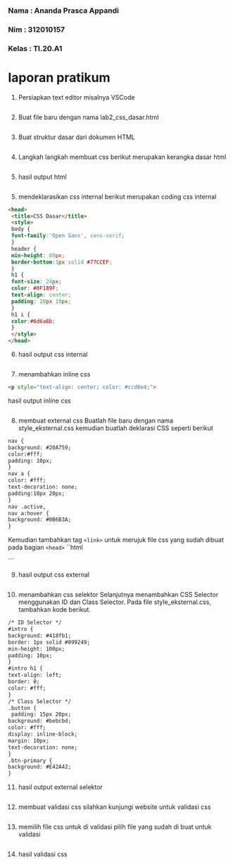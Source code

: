 ### Nama : Ananda Prasca Appandi
### Nim  : 312010157   
### Kelas : TI.20.A1

# laporan pratikum

1. Persiapkan text editor misalnya VSCode
<p align="center">
	<img src="SS\persiapan awal.jpg" alt="">
</p>

2. Buat file baru dengan nama lab2_css_dasar.html
<p align="center">
	<img src="SS\membuat file.jpg" alt="">
</p>

3. Buat struktur dasar dari dokumen HTML
<p align="center">
	<img src="SS\membuat contoh dokumen html.jpg" alt="">
</p>

4. Langkah langkah membuat css
berikut merupakan kerangka dasar html
<p align="center">
	<img src="SS\membuat contoh dokumen html.jpg" alt="">
</p>

5. hasil output html
<p align="center">
	<img src="SS\hasil output dokumen html.jpg" alt="">
</p>

5. mendeklarasikan css internal 
berikut merupakan coding css internal

```html
<head>
 <title>CSS Dasar</title>
 <style>
 body {
 font-family:'Open Sans', sans-serif;
 }
 header {
 min-height: 80px;
 border-bottom:1px solid #77CCEF;
 }
 h1 {
 font-size: 24px;
 color: #0F189F;
 text-align: center;
 padding: 20px 10px;
 }
 h1 i {
 color:#6d6a6b;
 }
 </style>
</head>
```
6. hasil output css internal
<p align="center">
	<img src="SS\hasil output internal html.jpg" alt="">
</p>

7. menambahkan inline css

```html
<p style="text-align: center; color: #ccd8e4;">
```
hasil output inline css
<p align="center">
	<img src="SS\menambahkan inline css.jpg" alt="">
</p>

8. membuat external css
Buatlah file baru dengan nama style_eksternal.css kemudian buatlah deklarasi CSS seperti berikut

```html
nav {
background: #20A759;
color:#fff;
padding: 10px;
}
nav a {
color: #fff;
text-decoration: none;
padding:10px 20px;
}
nav .active,
nav a:hover {
background: #0B6B3A;
}
```
Kemudian tambahkan tag ``<link>`` untuk merujuk file css yang sudah dibuat pada bagian ``<head>``
``html
<head>
 <!-- menyisipkan css eksternal -->
 <link rel="stylesheet" href="style_eksternal.css" type="text/css">
</head>
```

9. hasil output css external
<p align="center">
	<img src="SS\External Navigasi.jpg" alt="">
</p>

10. menambahkan css selektor
Selanjutnya menambahkan CSS Selector menggunakan ID dan Class Selector. Pada file
style_eksternal.css, tambahkan kode berikut.

```html
/* ID Selector */
#intro {
background: #418fb1;
border: 1px solid #099249;
min-height: 100px;
padding: 10px;
}
#intro h1 {
text-align: left;
border: 0;
color: #fff;
}
/* Class Selector */
.button {
 padding: 15px 20px;
background: #bebcbd;
color: #fff;
display: inline-block;
margin: 10px;
text-decoration: none;
}
.btn-primary {
background: #E42A42;
}
```

11. hasil output external selektor
<p align="center">
	<img src="SS\External selector.jpg" alt="">
</p>

12. membuat validasi css
silahkan kunjungi website untuk validasi css
<p align="center">
	<img src="SS\validasi pertama css.jpg" alt="">
</p>

13. memilih file css untuk di validasi
pilih file yang sudah di buat untuk validasi
<p align="center">
	<img src="SS\chosse file validasi css.jpg" alt="">
</p>

14. hasil validasi css
<p align="center">
	<img src="SS\validasi css.jpg" alt="">
</p>